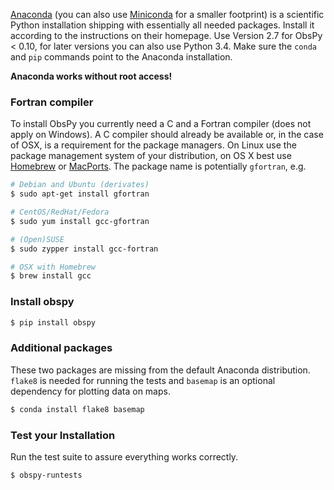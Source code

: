 [Anaconda](https://store.continuum.io/cshop/anaconda/) (you can also use [Miniconda](http://conda.pydata.org/miniconda.html) for a smaller footprint) is a scientific Python installation shipping with essentially all needed packages. Install it according to the instructions on their homepage. Use Version 2.7 for ObsPy < 0.10, for later versions you can also use Python 3.4. Make sure the `conda` and `pip` commands point to the Anaconda installation.

**Anaconda works without root access!**

### Fortran compiler

To install ObsPy you currently need a C and a Fortran compiler (does not apply on Windows). A C compiler should already be available or, in the case of OSX, is a requirement for the package managers. On Linux use the package management system of your distribution, on OS X best use [Homebrew](http://brew.sh/) or [MacPorts](http://www.macports.org/). The package name is potentially `gfortran`, e.g.

```bash
# Debian and Ubuntu (derivates)
$ sudo apt-get install gfortran

# CentOS/RedHat/Fedora
$ sudo yum install gcc-gfortran

# (Open)SUSE
$ sudo zypper install gcc-fortran

# OSX with Homebrew
$ brew install gcc
```


### Install obspy

```bash
$ pip install obspy
```


### Additional packages

These two packages are missing from the default Anaconda distribution. `flake8` is needed for running the tests and `basemap` is an optional dependency for plotting data on maps.

```bash
$ conda install flake8 basemap
```


### Test your Installation

Run the test suite to assure everything works correctly.

```bash
$ obspy-runtests
```